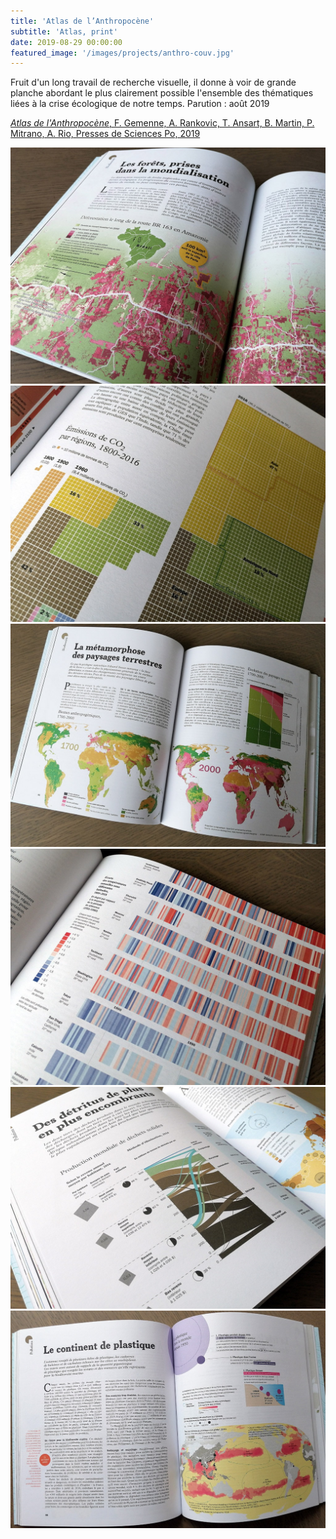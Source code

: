 ```yaml
---
title: 'Atlas de l’Anthropocène'
subtitle: 'Atlas, print'
date: 2019-08-29 00:00:00
featured_image: '/images/projects/anthro-couv.jpg'
---
```


Fruit d'un long travail de recherche visuelle, il donne à voir de grande planche abordant le plus clairement possible l'ensemble des thématiques liées à la crise écologique de notre temps.
Parution : août 2019

[*Atlas de l'Anthropocène*, F. Gemenne, A. Rankovic, T. Ansart, B. Martin, P. Mitrano, A. Rio, Presses de Sciences Po, 2019](http://www.pressesdesciencespo.fr/fr/livre/?GCOI=27246100070300)



<div class="gallery" data-columns="3">
	<img src="/images/projects/anthro-1.jpg">
	<img src="/images/projects/anthro-2.jpg">
	<img src="/images/projects/anthro-3.jpg">
	<img src="/images/projects/anthro-4.jpg">
	<img src="/images/projects/anthro-5.jpg">
	<img src="/images/projects/anthro-6.jpg">
</div>
